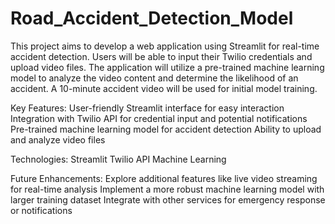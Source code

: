 # Road_Accident_Detection_Model

This project aims to develop a web application using Streamlit for real-time accident detection. Users will be able to input their Twilio credentials and upload video files. The application will utilize a pre-trained machine learning model to analyze the video content and determine the likelihood of an accident. A 10-minute accident video will be used for initial model training.

Key Features:
  User-friendly Streamlit interface for easy interaction
  Integration with Twilio API for credential input and potential notifications
  Pre-trained machine learning model for accident detection
  Ability to upload and analyze video files
  
Technologies:
  Streamlit
  Twilio API
  Machine Learning 
  
Future Enhancements:
  Explore additional features like live video streaming for real-time analysis
  Implement a more robust machine learning model with larger training dataset
  Integrate with other services for emergency response or notifications
